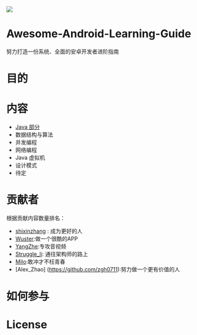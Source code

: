 
![](https://avatars3.githubusercontent.com/u/32798425?s=400&u=e2ad1a5a21fc71ff2f8511866395beca599656f9&v=4)

# Awesome-Android-Learning-Guide

努力打造一份系统、全面的安卓开发者进阶指南

# 目的

# 内容


- [Java 部分](java/README.md)
- 数据结构与算法
- 并发编程
- 网络编程
- Java 虚拟机
- 设计模式
- 待定

# 贡献者

根据贡献内容数量排名：

- [shixinzhang](https://github.com/shixinzhang) : 成为更好的人
- [Wuster](https://github.com/wuster2015):做一个很酷的APP
- [YangZhe](https://github.com/StudyLifeTime):专攻音视频
- [Struggle_li](https://github.com/LiPingStruggle): 通往架构师的路上
- [Milo](https://github.com/hzmeibi):敢冲才不枉青春
- [Alex_Zhao] (https://github.com/zgh0711):努力做一个更有价值的人
# 如何参与


# License


